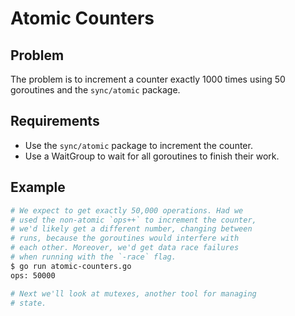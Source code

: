 # Atomic Counters

## Problem

The problem is to increment a counter exactly 1000 times using 50 goroutines and the `sync/atomic` package.

## Requirements

- Use the `sync/atomic` package to increment the counter.
- Use a WaitGroup to wait for all goroutines to finish their work.

## Example

```sh
# We expect to get exactly 50,000 operations. Had we
# used the non-atomic `ops++` to increment the counter,
# we'd likely get a different number, changing between
# runs, because the goroutines would interfere with
# each other. Moreover, we'd get data race failures
# when running with the `-race` flag.
$ go run atomic-counters.go
ops: 50000

# Next we'll look at mutexes, another tool for managing
# state.
```
